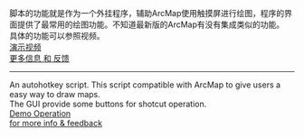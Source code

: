 ﻿脚本的功能就是作为一个外挂程序，辅助ArcMap使用触摸屏进行绘图，程序的界面提供了最常用的绘图功能。不知道最新版的ArcMap有没有集成类似的功能。   
具体的功能可以参照视频。   
[演示视频][demo]   
[更多信息 和 反馈][more]

---
An autohotkey script. This script compatible with ArcMap to give users a easy way to draw maps.   
The GUI provide some buttons for shotcut operation.   
[Demo Operation][demo]   
[for more info & feedback][more]

[demo]:http://www.tudou.com/programs/view/5k-DTXG_eww/
[more]:http://blog.xiazhiri.com/arcmap-touchscreen-plugin.html
